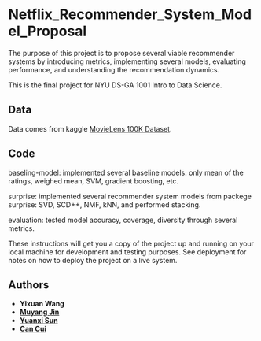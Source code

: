 # Netflix_Recommender_System_Model_Proposal

The purpose of this project is to propose several viable recommender systems by introducing metrics, implementing several  models, evaluating performance, and understanding the recommendation dynamics.

This is the final project for NYU DS-GA 1001 Intro to Data Science.

## Data

Data comes from kaggle [MovieLens 100K Dataset](https://www.kaggle.com/prajitdatta/movielens-100k-dataset).

## Code

baseling-model: implemented several baseline models: only mean of the ratings, weighed mean, SVM, gradient boosting, etc.

surprise: implemented several recommender system models from packege surprise: SVD, SCD++, NMF, kNN, and performed stacking.

evaluation: tested model accuracy, coverage, diversity through several metrics.


These instructions will get you a copy of the project up and running on your local machine for development and testing purposes. See deployment for notes on how to deploy the project on a live system.


## Authors

* **Yixuan Wang** 
* **[Muyang Jin](https://github.com/muyangjin/Netflix-Recommender-System-Project)** 
* **[Yuanxi Sun](https://github.com/sunyuanxi)** 
* **[Can Cui](https://github.com/cuican1432)** 
